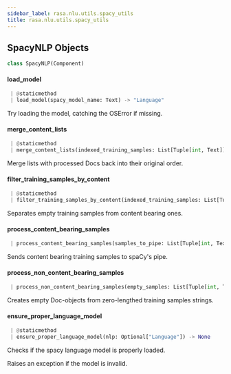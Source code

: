 ```yaml
---
sidebar_label: rasa.nlu.utils.spacy_utils
title: rasa.nlu.utils.spacy_utils
---
```


## SpacyNLP Objects

```python
class SpacyNLP(Component)
```

#### load\_model

```python
 | @staticmethod
 | load_model(spacy_model_name: Text) -> "Language"
```

Try loading the model, catching the OSError if missing.

#### merge\_content\_lists

```python
 | @staticmethod
 | merge_content_lists(indexed_training_samples: List[Tuple[int, Text]], doc_lists: List[Tuple[int, "Doc"]]) -> List[Tuple[int, "Doc"]]
```

Merge lists with processed Docs back into their original order.

#### filter\_training\_samples\_by\_content

```python
 | @staticmethod
 | filter_training_samples_by_content(indexed_training_samples: List[Tuple[int, Text]]) -> Tuple[List[Tuple[int, Text]], List[Tuple[int, Text]]]
```

Separates empty training samples from content bearing ones.

#### process\_content\_bearing\_samples

```python
 | process_content_bearing_samples(samples_to_pipe: List[Tuple[int, Text]]) -> List[Tuple[int, "Doc"]]
```

Sends content bearing training samples to spaCy&#x27;s pipe.

#### process\_non\_content\_bearing\_samples

```python
 | process_non_content_bearing_samples(empty_samples: List[Tuple[int, Text]]) -> List[Tuple[int, "Doc"]]
```

Creates empty Doc-objects from zero-lengthed training samples strings.

#### ensure\_proper\_language\_model

```python
 | @staticmethod
 | ensure_proper_language_model(nlp: Optional["Language"]) -> None
```

Checks if the spacy language model is properly loaded.

Raises an exception if the model is invalid.

